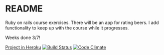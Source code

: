 # README

Ruby on rails course exercises.
There will be an app for rating beers.
I add functionality to keep up with the course while it progresses.

Weeks done 3/7!

[Project in Heroku](http://enzineratebeer.herokuapp.com)
[![Build Status](https://api.travis-ci.org/Enzine/ratebeer-public.png)](https://travis-ci.org/Enzine/ratebeer-public)
[![Code Climate](https://codeclimate.com/github/Enzine/ratebeer/badges/gpa.svg)](https://codeclimate.com/github/Enzine/ratebeer)

